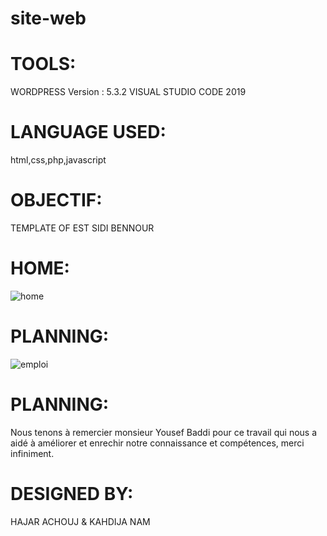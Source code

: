 # site-web
# TOOLS:
WORDPRESS Version : 5.3.2
VISUAL STUDIO CODE 2019
# LANGUAGE USED:
html,css,php,javascript
# OBJECTIF:
TEMPLATE OF EST SIDI BENNOUR
# HOME:
![home](https://user-images.githubusercontent.com/59529119/77862389-f8f4ec00-7212-11ea-9afa-aed67a10db01.jpeg)
# PLANNING:
![emploi](https://user-images.githubusercontent.com/59529119/77862310-871ca280-7212-11ea-9246-b418be40ce63.jpeg)
# PLANNING:
Nous tenons à remercier monsieur Yousef Baddi pour ce travail qui nous a aidé à améliorer et enrechir notre connaissance et compétences, merci infiniment.
# DESIGNED BY:
HAJAR ACHOUJ & KAHDIJA NAM



